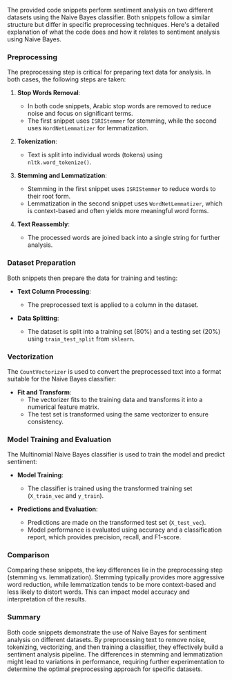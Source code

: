 The provided code snippets perform sentiment analysis on two different datasets using the Naive Bayes classifier. Both snippets follow a similar structure but differ in specific preprocessing techniques. Here's a detailed explanation of what the code does and how it relates to sentiment analysis using Naive Bayes.

### Preprocessing
The preprocessing step is critical for preparing text data for analysis. In both cases, the following steps are taken:

1. **Stop Words Removal**:
   - In both code snippets, Arabic stop words are removed to reduce noise and focus on significant terms.
   - The first snippet uses `ISRIStemmer` for stemming, while the second uses `WordNetLemmatizer` for lemmatization.

2. **Tokenization**:
   - Text is split into individual words (tokens) using `nltk.word_tokenize()`.
   
3. **Stemming and Lemmatization**:
   - Stemming in the first snippet uses `ISRIStemmer` to reduce words to their root form.
   - Lemmatization in the second snippet uses `WordNetLemmatizer`, which is context-based and often yields more meaningful word forms.
   
4. **Text Reassembly**:
   - The processed words are joined back into a single string for further analysis.

### Dataset Preparation
Both snippets then prepare the data for training and testing:

- **Text Column Processing**:
  - The preprocessed text is applied to a column in the dataset.
  
- **Data Splitting**:
  - The dataset is split into a training set (80%) and a testing set (20%) using `train_test_split` from `sklearn`.
  
### Vectorization
The `CountVectorizer` is used to convert the preprocessed text into a format suitable for the Naive Bayes classifier:

- **Fit and Transform**:
  - The vectorizer fits to the training data and transforms it into a numerical feature matrix.
  - The test set is transformed using the same vectorizer to ensure consistency.

### Model Training and Evaluation
The Multinomial Naive Bayes classifier is used to train the model and predict sentiment:

- **Model Training**:
  - The classifier is trained using the transformed training set (`X_train_vec` and `y_train`).
  
- **Predictions and Evaluation**:
  - Predictions are made on the transformed test set (`X_test_vec`).
  - Model performance is evaluated using accuracy and a classification report, which provides precision, recall, and F1-score.

### Comparison
Comparing these snippets, the key differences lie in the preprocessing step (stemming vs. lemmatization). Stemming typically provides more aggressive word reduction, while lemmatization tends to be more context-based and less likely to distort words. This can impact model accuracy and interpretation of the results.

### Summary
Both code snippets demonstrate the use of Naive Bayes for sentiment analysis on different datasets. By preprocessing text to remove noise, tokenizing, vectorizing, and then training a classifier, they effectively build a sentiment analysis pipeline. The differences in stemming and lemmatization might lead to variations in performance, requiring further experimentation to determine the optimal preprocessing approach for specific datasets.
